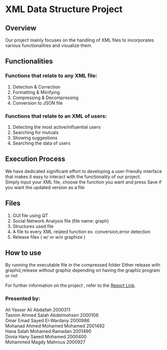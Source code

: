 
# XML Data Structure Project


## Overview

Our project mainly focuses on the handling of XML files to incorporates various functionalities and visualize them.  

## Functionalities

### Functions that relate to any XML file:

1. Detection & Correction
2. Formatting & Minifying  
3. Compressing & Decompressing
4. Conversion to JSON file

### Functions that relate to an XML of users:
1. Detecting the most active/influential users
2. Searching for mutuals
3. Showing suggestions
4. Searching the data of users


## Execution Process
We have dedicated significant effort to developing a user-friendly interface that makes it easy to interact with the functionality of our project.  
Simply input your XML file, choose the function you want and press Save if you want the updated version as a file

## Files
1. GUI file using QT
2. Social Network Analysis file (file name: graph)
3. Structures used file 
4. A file to every XML related function ex. conversion,error detection
5. Release files ( w/ or w/o graphize )


## How to use 
By running the executable file in the compressed folder 
Either release with graphiz,release without graphiz  depending on having the graphiz program or not 

For further information on the project , refer to the [Report Link](https://drive.google.com/file/d/14FiPJEso3Wl50yvTBA61Jwd5-lI0lyLX/view?usp=sharing).  
### Presented by:  
Ali Yasser Ali Abdallah 	2000311  
Tasnim Ahmed Salah Abdelmohsen	2000106  
Omar Emad Sayed El-Wardany	2000986  
Mohanad Ahmed Mohamed Mohamed	2001492  
Hana Salah Mohamed Ramadan	2001490  
Donia Hany Saeed Mohamed	2000400  
Mohammed Magdy Mahrous	2000927  
